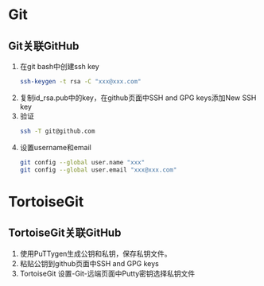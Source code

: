 

# Git

## Git关联GitHub
1. 在git bash中创建ssh key
    ```bash
    ssh-keygen -t rsa -C "xxx@xxx.com"
    ```
2. 复制id_rsa.pub中的key，在github页面中SSH and GPG keys添加New SSH key
3. 验证
    ```bash
    ssh -T git@github.com
    ```
4. 设置username和email
    ```bash
    git config --global user.name "xxx"
    git config --global user.email "xxx@xxx.com"
    ```


# TortoiseGit

## TortoiseGit关联GitHub
1. 使用PuTTygen生成公钥和私钥，保存私钥文件。
2. 粘贴公钥到github页面中SSH and GPG keys
3. TortoiseGit 设置-Git-远端页面中Putty密钥选择私钥文件
